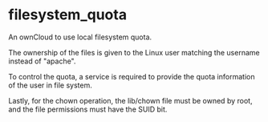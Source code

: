# filesystem_quota
An ownCloud to use local filesystem quota.

The ownership of the files is given to the Linux user matching the username instead of "apache".

To control the quota, a service is required to provide the quota information of the user in file system.

Lastly, for the chown operation, the lib/chown file must be owned by root, and the file permissions must have the SUID bit.

